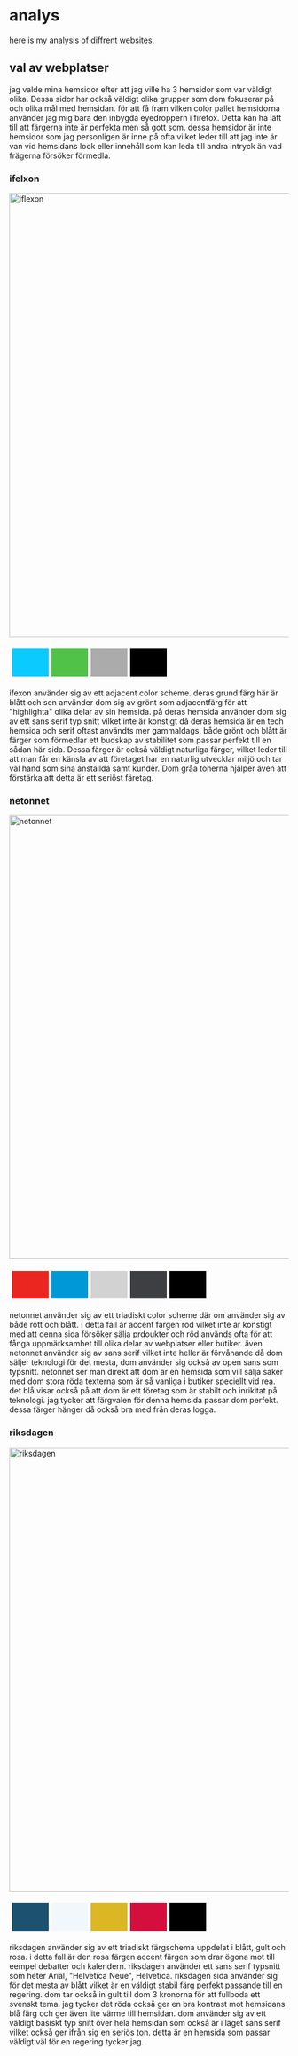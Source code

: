 analys
===============================

here is my analysis of diffrent websites.
<h2> val av webplatser</h2>
jag valde mina hemsidor efter att jag ville ha 3 hemsidor som var väldigt olika. Dessa sidor har också väldigt olika grupper som dom fokuserar på och olika mål med hemsidan.
för att få fram vilken color pallet hemsidorna använder jag mig bara den inbygda eyedroppern i firefox. Detta kan ha lätt till att färgerna inte är perfekta men så gott som.
dessa hemsidor är inte hemsidor som jag personligen är inne på ofta vilket leder till att jag inte är van vid hemsidans look eller innehåll som kan leda till andra intryck
än vad frägerna försöker förmedla.


<h3> ifelxon </h3>
<img src="img/analys/iflexon.jpg" width="800px" alt="iflexon">

<table style="border-spacing: 5px; border-collapse: separate">
<tr>
<td style="height: 50px; width: 50px; background-color: #0BCAFE">
</td>
<td style="height: 50px; width: 50px; background-color: #50C248">
</td>
<td style="height: 50px; width: 50px; background-color: #ABABAB">
</td>
<td style="height: 50px; width: 50px; background-color: #000000">
</td>
</tr>
</table>

ifexon använder sig av ett adjacent color scheme. deras grund färg här är blått och sen använder dom sig av grönt som adjacentfärg för att "highlighta" olika delar av sin hemsida.
på deras hemsida använder dom sig av ett sans serif typ snitt vilket inte är konstigt då deras hemsida är en tech hemsida och serif oftast användts mer gammaldags.
både grönt och blått är färger som förmedlar ett budskap av stabilitet som passar perfekt till en sådan här sida. Dessa färger är också väldigt naturliga färger, vilket leder
till att man får en känsla av att företaget har en naturlig utvecklar miljö och tar väl hand som sina anställda samt kunder. Dom gråa tonerna hjälper även att förstärka att detta
är ett seriöst färetag.


<h3> netonnet </h3>
<img src="img/analys/netonnet.jpg" width="800px" alt="netonnet">

<table style="border-spacing: 5px; border-collapse: separate">
<tr>
<td style="height: 50px; width: 50px; background-color: #EB2620">
</td>
<td style="height: 50px; width: 50px; background-color: #0098D6">
</td>
<td style="height: 50px; width: 50px; background-color: #D2D2D2">
</td>
<td style="height: 50px; width: 50px; background-color: #3E3F43">
</td>
<td style="height: 50px; width: 50px; background-color: #000000">
</td>
</tr>
</table>

netonnet använder sig av ett triadiskt color scheme där om använder sig av både rött och blått. I detta fall är accent färgen röd vilket inte är konstigt med att denna sida försöker sälja prdoukter och röd
används ofta för att fånga uppmärksamhet till olika delar av webplatser eller butiker. även netonnet använder sig av sans serif vilket inte heller är förvånande då dom säljer teknologi för det mesta, dom
använder sig också av open sans som typsnitt. netonnet ser man direkt att dom är en hemsida som vill sälja saker med dom stora röda texterna som är så vanliga i butiker speciellt vid rea. det blå visar också
på att dom är ett företag som är stabilt och inrikitat på teknologi. jag tycker att färgvalen för denna hemsida passar dom perfekt. dessa färger hänger då också bra med från deras logga.



<h3> riksdagen </h3>
<img src="img/analys/riksdagen.jpg" width="800px" alt="riksdagen">

<table style="border-spacing: 5px; border-collapse: separate">
<tr>
<td style="height: 50px; width: 50px; background-color: #1C5170">
</td><td style="height: 50px; width: 50px; background-color: #F2F7FB">
</td><td style="height: 50px; width: 50px; background-color: #DBB724">
</td><td style="height: 50px; width: 50px; background-color: #D40F3D">
</td><td style="height: 50px; width: 50px; background-color: #000000">
</td>
</tr>
</table>

riksdagen använder sig av ett triadiskt färgschema uppdelat i blått, gult och rosa. i detta fall är den rosa färgen accent färgen som drar ögona mot till eempel debatter och kalendern.
riksdagen använder ett sans serif typsnitt som heter Arial, "Helvetica Neue", Helvetica. riksdagen sida använder sig för det mesta av blått vilket är en väldigt stabil färg perfekt passande till en regering.
dom tar också in gult till dom 3 kronorna för att fullboda ett svenskt tema. jag tycker det röda också ger en bra kontrast mot hemsidans blå färg och ger även lite värme till hemsidan.
dom använder sig av ett väldigt basiskt typ snitt över hela hemsidan som också är i läget sans serif vilket också ger ifrån sig en seriös ton. detta är en hemsida som passar väldigt väl för en regering tycker jag.
